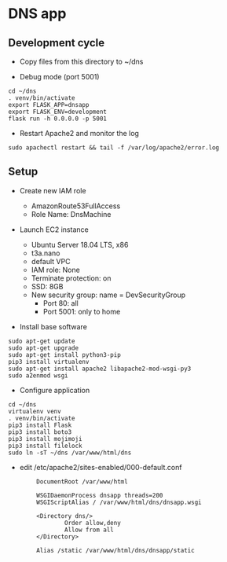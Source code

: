 # DNS app

## Development cycle

- Copy files from this directory to ~/dns

- Debug mode (port 5001)
```
cd ~/dns
. venv/bin/activate
export FLASK_APP=dnsapp
export FLASK_ENV=development
flask run -h 0.0.0.0 -p 5001
```

- Restart Apache2 and monitor the log
```
sudo apachectl restart && tail -f /var/log/apache2/error.log
```

## Setup
- Create new IAM role
  - AmazonRoute53FullAccess
  - Role Name: DnsMachine
- Launch EC2 instance
  - Ubuntu Server 18.04 LTS, x86
  - t3a.nano
  - default VPC
  - IAM role: None
  - Terminate protection: on
  - SSD: 8GB
  - New security group: name = DevSecurityGroup
    - Port 80: all
    - Port 5001: only to home

- Install base software
```
sudo apt-get update
sudo apt-get upgrade
sudo apt-get install python3-pip
pip3 install virtualenv
sudo apt-get install apache2 libapache2-mod-wsgi-py3
sudo a2enmod wsgi
```

- Configure application
```
cd ~/dns
virtualenv venv
. venv/bin/activate
pip3 install Flask
pip3 install boto3
pip3 install mojimoji
pip3 install filelock
sudo ln -sT ~/dns /var/www/html/dns
```
- edit /etc/apache2/sites-enabled/000-default.conf
```
        DocumentRoot /var/www/html

        WSGIDaemonProcess dnsapp threads=200
        WSGIScriptAlias / /var/www/html/dns/dnsapp.wsgi

        <Directory dns/>
                Order allow,deny
                Allow from all
        </Directory>

        Alias /static /var/www/html/dns/dnsapp/static
```
